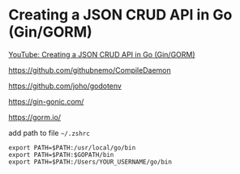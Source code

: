 # Creating a JSON CRUD API in Go (Gin/GORM)

[YouTube: Creating a JSON CRUD API in Go (Gin/GORM)](https://youtu.be/lf_kiH_NPvM)

https://github.com/githubnemo/CompileDaemon

https://github.com/joho/godotenv

https://gin-gonic.com/

https://gorm.io/

add path to file `~/.zshrc` 
```
export PATH=$PATH:/usr/local/go/bin
export PATH=$PATH:$GOPATH/bin
export PATH=$PATH:/Users/YOUR_USERNAME/go/bin
```